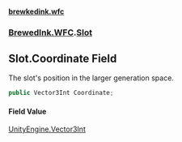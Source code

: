 #### [brewkedink.wfc](index.md 'index')
### [BrewedInk.WFC](BrewedInk_WFC.md 'BrewedInk.WFC').[Slot](Slot.md 'BrewedInk.WFC.Slot')
## Slot.Coordinate Field
The slot's position in the larger generation space.   
```csharp
public Vector3Int Coordinate;
```
#### Field Value
[UnityEngine.Vector3Int](https://docs.microsoft.com/en-us/dotnet/api/UnityEngine.Vector3Int 'UnityEngine.Vector3Int')
